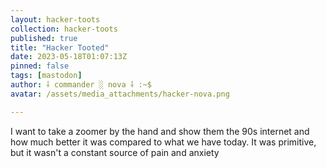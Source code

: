 ```yaml
---
layout: hacker-toots
collection: hacker-toots
published: true
title: "Hacker Tooted"
date: 2023-05-18T01:07:13Z
pinned: false
tags: [mastodon]
author: ⸸ commander ░ nova ⸸ :~$
avatar: /assets/media_attachments/hacker-nova.png

---
```


<p>I want to take a zoomer by the hand and show them the 90s internet and how much better it was compared to what we have today. It was primitive, but it wasn&#39;t a constant source of pain and anxiety</p>


